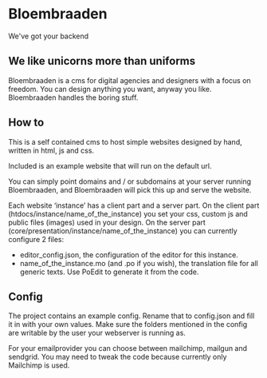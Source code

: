 # Bloembraaden
We've got your backend

## We like unicorns more than uniforms
Bloembraaden is a cms for digital agencies and designers with a focus on freedom.
You can design anything you want, anyway you like. Bloembraaden handles the boring stuff.

## How to
This is a self contained cms to host simple websites designed by hand, written in html, js and css.

Included is an example website that will run on the default url.

You can simply point domains and / or subdomains at your server running Bloembraaden, and Bloembraaden will pick this up and serve the website.

Each website ‘instance’ has a client part and a server part.
On the client part (htdocs/instance/name_of_the_instance) you set your css, custom js and public files (images) used in your design.
On the server part (core/presentation/instance/name_of_the_instance) you can currently configure 2 files:
- editor_config.json, the configuration of the editor for this instance.
- name_of_the_instance.mo (and .po if you wish), the translation file for all generic texts. Use PoEdit to generate it from the code.

## Config
The project contains an example config. Rename that to config.json and fill it in with your own values.
Make sure the folders mentioned in the config are writable by the user your webserver is running as.

For your emailprovider you can choose between mailchimp, mailgun and sendgrid. You may need to tweak the code because currently only Mailchimp is used.
